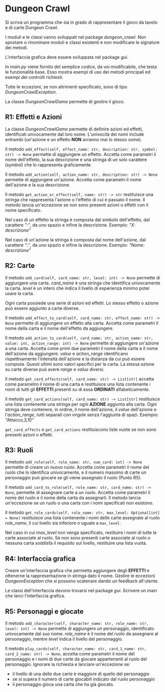 # Dungeon Crawl
Si scriva un programma che sia in grado di rappresentare il gioco da tavolo e di carte Dungeon Crawl.

I moduli e le classi vanno sviluppati nel package *dungeon_crawl*.
Non spostare o rinominare moduli e classi esistenti e non modificare le signature dei metodi.

L'interfaccia grafica deve essere sviluppata nel package *gui*.

In *main.py* viene fornito del semplice codice, da voi modificabile, che testa le funzionalità base.
Esso mostra esempi di uso dei metodi principali ed esempi dei controlli richiesti.

Tutte le eccezioni, se non altrimenti specificato, sono di tipo *DungeonCrawlException*.

La classe *DungeonCrawlGame* permette di gestire il gioco.


## R1: Effetti e Azioni
La classe *DungeonCrawlGame* permette di definire azioni ed effetti,
identificati univocamente dal loro nome.
L'univocità dei nomi include entrambi
(un'azione e un effetto **NON** avranno mai lo stesso some).

Il metodo ```add_effect(self, effect_name: str, description: str, symbol: str) -> None```
permette di aggiungere un effetto.
Accetta come parametri il nome dell'effetto,
la sua descrizione e
una stringa di un solo carattere (*symbol*) che lo rappresenta graficamente.

Il metodo ```add_action(self, action_name: str, description: str) -> None```
permette di aggiungere un'azione.
Accetta come parametri il nome dell'azione e la sua descrizione.

Il metodo ```get_action_or_effect(self, name: str) -> str```
restituisce una stringa che rappresenta l'azione o l'effetto
di cui è passato il nome.
Il metodo lancia un'eccezione
se non sono presenti azioni o effetti con il nome specificato.

Nel caso di un effetto la stringa è composta
dal simbolo dell'effetto, 
dal carattere *":"*,
da uno spazio
e infine la descrizione.
Esempio: *"X: descrizione"*

Nel caso di un'azione la stringa è composta 
dal nome dell'azione, 
dal carattere *":"*,
da uno spazio
e infine la descrizione.
Esempio: *"Nome: descrizione"*


## R2: Carte
Il metodo ```add_card(self, card_name: str, level: int) -> None```
permette di aggiungere una carta.
*card_name* è una stringa che identifica univocamente la carta.
*level* è un intero che indica il livello di esperienza minimo poter usare la carta.

Ogni carta possiede una serie di azioni ed effetti.
Lo stesso effetto o azione può essere aggiunto a carte diverse.

Il metodo ```add_effect_to_card(self, card_name: str, effect_name: str) -> None``` 
permette di aggiungere un effetto alla carta.
Accetta come parametri il nome della carta e il nome dell'effetto da aggiungere.

Il metodo ```add_action_to_card(self, card_name: str, action_name: str, value: int, action_range: int) -> None```
permette di aggiungere un'azione a una carta.
Accetta come primi due parametri il nome della carta
e il nome dell'azione da aggiungere.
*value* e *action_range* identificano rispettivamente l'intensità dell'azione
e la distanza da cui può essere compiuta.
Questi ultimi sono valori specifici per la carta.
La stessa azione su carte diverse può avere *range* e *value* diversi.

Il metodo ```get_card_effects(self, card_name: str) -> List[str]```
accetta come parametro il nome di una carta e restituisce una lista
contenente i nomi di tutti gli **EFFETTI** presenti su di essa
**ORDINATI** alfabeticamente.

Il metodo ```get_card_actions(self, card_name: str) -> List[str]```
restituisce una lista contenente una stringa per ogni **AZIONE** aggiunta alla carta.
Ogni stringa deve contenere, in ordine, il nome dell'azione,
il *value* dell'azione e l'*action_range*,
tutti separati con virgole senza l'aggiunta di spazi.
Esempio: *"Attacco,3,10"*

```get_card_effects``` e ```get_card_actions```
restituiscono liste vuote se non sono presenti azioni o effetti.


## R3: Ruoli
Il metodo ```add_role(self, role_name: str, num_card: int) -> None```
permette di creare un nuovo ruolo.
Accetta come parametri il nome del ruolo che lo identifica univocamente,
e il numero massimo di carte un personaggio può giocare
se gli viene assegnato il ruolo
(Punto R5).

Il metodo ```add_card_to_role(self, role_name: str, card_name: str) -> None```,
permette di assegnare carte a un ruolo.
Accetta come parametri il nome del ruolo e il nome della carta da assegnarli.
Il metodo lancia un'eccezione se un ruolo o una carta con i nomi specificati non esistono.

Il metodo ```get_role_cards(self, role_name: str, max_level: Optional[int] = None)```
restituisce una lista contenente i nomi delle carte assegnate al ruolo *role_name*,
il cui livello sia inferiore o uguale a ```max_level```.

Nel caso in cui *max_level* non venga specificato,
restituire i nomi di tutte le carte associate al ruolo.
Se non sono presenti carte associate al ruolo
o nessuna carta soddisfa il requisito sul livello,
restituire una lista vuota.


## R4: Interfaccia grafica
Creare un'interfaccia grafica che permetta
aggiungere degli **EFFETTI** e ottenerne la rappresentazione
in stringa dato il nome.
Gestire le eccezioni *DungeonException* che si possono scatenare
dando un feedback all'utente.

Le classi dell'interfaccia devono trovarsi nel package *gui*.
Scrivere un main che lanci l'interfaccia grafica.

## R5: Personaggi e giocate
Il metodo ```add_character(self, character_name: str, role_name: str, level: int) -> None```
permette di aggiungere un personaggio, identificato univocamente dal suo nome.
*role_name* è il nome del ruolo da assegnare al personaggio,
mentre *level* indica il livello del personaggio.

Il metodo ```play_cards(self, character_name: str, card_1_name: str, card_2_name: str) -> None```,
accetta come parametri il nome del personaggio e i nomi di due carte da giocare
appartenenti al ruolo del personaggio.
Ignorare la richiesta e lanciare un'eccezione se:
- il livello di una delle due carte è maggiore di quello del personaggio
- se si supera il numero di carte giocabili indicato dal ruolo personaggio
- il personaggio gioca una carta che ha già giocato.

